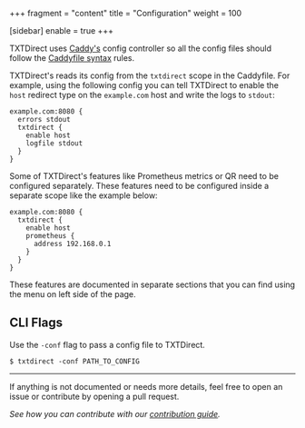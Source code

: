 +++
fragment = "content"
title = "Configuration"
weight = 100

[sidebar]
  enable = true
+++

TXTDirect uses [Caddy's](https://caddyserver.com) config controller so all the config files should follow the [Caddyfile syntax](https://caddyserver.com/v1/tutorial/caddyfile) rules.

TXTDirect's reads its config from the `txtdirect` scope in the Caddyfile. For example, using the following config you can tell TXTDirect to enable the `host` redirect type on the `example.com` host and write the logs to `stdout`:

```
example.com:8080 {
  errors stdout
  txtdirect {
    enable host
    logfile stdout
  }
}
```

Some of TXTDirect's features like Prometheus metrics or QR need to be configured separately.
These features need to be configured inside a separate scope like the example below:

```
example.com:8080 {
  txtdirect {
    enable host
    prometheus {
      address 192.168.0.1
    }
  }
}
```

These features are documented in separate sections that you can find using the menu on left side of the page.

## CLI Flags

Use the `-conf` flag to pass a config file to TXTDirect.

```
$ txtdirect -conf PATH_TO_CONFIG
```

---

If anything is not documented or needs more details, feel free to open an issue or contribute by opening a pull request.

_See how you can contribute with our [contribution guide](https://github.com/txtdirect/website/CONTRIBUTING.md)._
